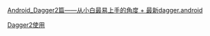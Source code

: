 [Android_Dagger2篇——从小白最易上手的角度 + 最新dagger.android](https://www.jianshu.com/p/22c397354997)

[Dagger2使用](https://blog.csdn.net/gao878280390/article/details/78844584)
